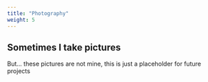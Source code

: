 ```yaml
---
title: "Photography"
weight: 5
---
```


## Sometimes I take pictures

But... these pictures are not mine, this is just a placeholder for future projects 
